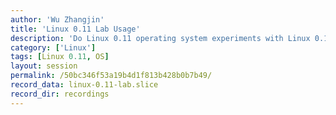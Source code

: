 ```yaml
---
author: 'Wu Zhangjin'
title: 'Linux 0.11 Lab Usage'
description: 'Do Linux 0.11 operating system experiments with Linux 0.11 Lab.'
category: ['Linux']
tags: [Linux 0.11, OS]
layout: session
permalink: /50bc346f53a19b4d1f813b428b0b7b49/
record_data: linux-0.11-lab.slice
record_dir: recordings
---
```

